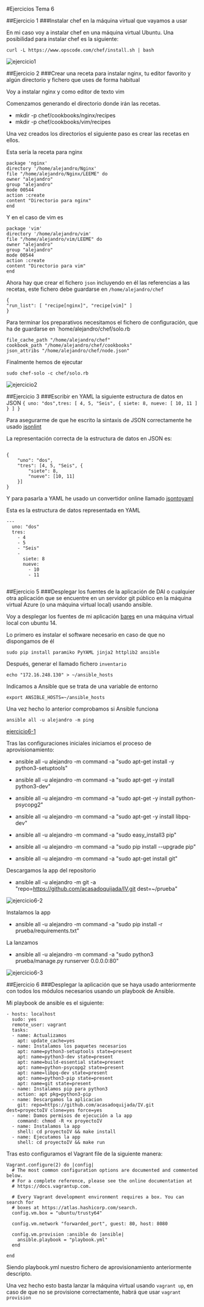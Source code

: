 #Ejercicios Tema 6

##Ejercicio 1
###Instalar chef en la máquina virtual que vayamos a usar

En mi caso voy a instalar chef en una máquina virtual Ubuntu.
Una posibilidad para instalar chef es la siguiente:

`curl -L https://www.opscode.com/chef/install.sh | bash`

![ejercicio1](http://i1045.photobucket.com/albums/b460/Alejandro_Casado/tema%206/ejercicio6_zps9nfurups.png)

##Ejercicio 2
###Crear una receta para instalar nginx, tu editor favorito y algún directorio y fichero que uses de forma habitual

Voy a instalar nginx y como editor de texto vim

Comenzamos generando el directorio donde irán las recetas.

* mkdir -p chef/cookbooks/nginx/recipes
* mkdir -p chef/cookbooks/vim/recipes

Una vez creados los directorios el siguiente paso es crear las recetas en ellos.

Esta sería la receta para nginx

~~~
package 'nginx'
directory '/home/alejandro/Nginx'
file "/home/alejandro/Nginx/LEEME" do
owner "alejandro"
group "alejandro"
mode 00544
action :create
content "Directorio para nginx"
end
~~~

Y en el caso de vim es

~~~
package 'vim'
directory '/home/alejandro/vim'
file "/home/alejandro/vim/LEEME" do
owner "alejandro"
group "alejandro"
mode 00544
action :create
content "Directorio para vim"
end
~~~

Ahora hay que crear el fichero `json` incluyendo en él las referencias a las recetas, este fichero debe guardarse en `/home/alejandro/chef`

~~~
{
"run_list": [ "recipe[nginx]", "recipe[vim]" ]
}
~~~

Para terminar los preparativos necesitamos el fichero de configuración, que ha de guardarse en `home/alejandro/chef/solo.rb

~~~
file_cache_path "/home/alejandro/chef"
cookbook_path "/home/alejandro/chef/cookbooks"
json_attribs "/home/alejandro/chef/node.json"
~~~

Finalmente hemos de ejecutar

`sudo chef-solo -c chef/solo.rb`

![ejercicio2](http://i1045.photobucket.com/albums/b460/Alejandro_Casado/tema%206/ejercicio2_zps34d54tsi.png)


##Ejercicio 3
###Escribir en YAML la siguiente estructura de datos en JSON `{ uno: "dos",tres: [ 4, 5, "Seis", { siete: 8, nueve: [ 10, 11 ] } ] }`

Para asegurarme de que he escrito la sintaxis de JSON correctamente he usado [jsonlint](jsonlint.com)

La representación correcta de la estructura de datos en JSON es:

~~~

{
	"uno": "dos",
	"tres": [4, 5, "Seis", {
		"siete": 8,
		"nueve": [10, 11]
	}]
}
~~~

Y para pasarla a YAML he usado un convertidor online llamado [jsontoyaml](http://jsontoyaml.com/)

Esta es la estructura de datos representada en YAML

~~~
---
  uno: "dos"
  tres: 
    - 4
    - 5
    - "Seis"
    - 
      siete: 8
      nueve: 
        - 10
        - 11


~~~



##Ejercicio 5
###Desplegar los fuentes de la aplicación de DAI o cualquier otra aplicación que se encuentre en un servidor git público en la máquina virtual Azure (o una máquina virtual local) usando ansible.

Voy a desplegar los fuentes de mi aplicación [bares](https://github.com/acasadoquijada/IV) en una máquina virtual local con ubuntu 14.

Lo primero es instalar el software necesario en caso de que no dispongamos de él

`sudo pip install paramiko PyYAML jinja2 httplib2 ansible`

Después, generar el llamado fichero `inventario`

`echo "172.16.248.130" > ~/ansible_hosts`

Indicamos a Ansible que se trata de una variable de entorno

`export ANSIBLE_HOSTS=~/ansible_hosts`

Una vez hecho lo anterior comprobamos si Ansible funciona

`ansible all -u alejandro -m ping`

[ejercicio6-1](http://i1045.photobucket.com/albums/b460/Alejandro_Casado/tema%206/ejercicio4-1_zpsuuimoubn.png)

Tras las configuraciones iniciales iniciamos el proceso de aprovisionamiento:

* ansible all -u alejandro -m command -a "sudo apt-get install -y python3-setuptools"

* ansible all -u alejandro -m command -a "sudo apt-get -y install python3-dev"

* ansible all -u alejandro -m command -a "sudo apt-get -y install python-psycopg2"

* ansible all -u alejandro -m command -a "sudo apt-get -y install libpq-dev"

* ansible all -u alejandro -m command -a "sudo easy_install3 pip"

* ansible all -u alejandro -m command -a "sudo pip install --upgrade pip"

* ansible all -u alejandro -m command -a "sudo apt-get install git"

Descargamos la app del repositorio

* ansible all -u alejandro -m git -a "repo=https://github.com/acasadoquijada/IV.git dest=~/prueba"

![ejercicio6-2](http://i1045.photobucket.com/albums/b460/Alejandro_Casado/tema%206/ejercicio6-2_zpspe9h0hvw.png)

Instalamos la app

* ansible all -u alejandro -m command -a "sudo pip install -r prueba/requirements.txt"

La lanzamos

* ansible all -u alejandro -m command -a "sudo python3 prueba/manage.py runserver 0.0.0.0:80"

![ejercicio6-3](http://i1045.photobucket.com/albums/b460/Alejandro_Casado/tema%206/ejercicio6-3_zpskcjacwcu.png)

##Ejercicio 6
###Desplegar la aplicación que se haya usado anteriormente con todos los módulos necesarios usando un playbook de Ansible.

Mi playbook de ansible es el siguiente:

~~~
- hosts: localhost
  sudo: yes
  remote_user: vagrant
  tasks: 
  - name: Actualizamos 
    apt: update_cache=yes
  - name: Instalamos los paquetes necesarios
    apt: name=python3-setuptools state=present
    apt: name=python3-dev state=present 
    apt: name=build-essential state=present
    apt: name=python-psycopg2 state=present
    apt: name=libpq-dev state=present
    apt: name=python3-pip state=present
    apt: name=git state=present
  - name: Instalamos pip para python3
    action: apt pkg=python3-pip
  - name: Descargamos la aplicacion
    git: repo=https://github.com/acasadoquijada/IV.git  dest=proyectoIV clone=yes force=yes
  - name: Damos permisos de ejecución a la app
    command: chmod -R +x proyectoIV
  - name: Instalamos la app
    shell: cd proyectoIV && make install
  - name: Ejecutamos la app
    shell: cd proyectoIV && make run
~~~


Tras esto configuramos el Vagrant file de la siguiente manera:

~~~
Vagrant.configure(2) do |config|
  # The most common configuration options are documented and commented below.
  # For a complete reference, please see the online documentation at
  # https://docs.vagrantup.com.

  # Every Vagrant development environment requires a box. You can search for
  # boxes at https://atlas.hashicorp.com/search.
  config.vm.box = "ubuntu/trusty64"

  config.vm.network "forwarded_port", guest: 80, host: 8080

  config.vm.provision :ansible do |ansible|
    ansible.playbook = "playbook.yml"
  end

end
~~~

Siendo playbook.yml nuestro fichero de aprovisionamiento anteriormente descripto.

Una vez hecho esto basta lanzar la máquina virtual usando `vagrant up`, en caso de que no se provisione correctamente, habrá que usar `vagrant provision`









